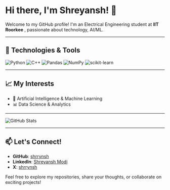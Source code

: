 # Hi there, I'm Shreyansh! 👋




Welcome to my GitHub profile! I'm an Electrical Engineering student at **IIT Roorkee** , passionate about technology, AI/ML.



---

## 🔧 Technologies & Tools

![Python](https://img.shields.io/badge/-Python-3776AB?style=flat-square&logo=python&logoColor=white)
![C++](https://img.shields.io/badge/-C++-00599C?style=flat-square&logo=c%2B%2B&logoColor=white)
![Pandas](https://img.shields.io/badge/-Pandas-150458?style=flat-square&logo=pandas&logoColor=white)
![NumPy](https://img.shields.io/badge/-NumPy-013243?style=flat-square&logo=numpy&logoColor=white)
![scikit-learn](https://img.shields.io/badge/-scikit--learn-F7931E?style=flat-square&logo=scikit-learn&logoColor=white)

---

## 📈 My Interests
- 🌟 Artificial Intelligence & Machine Learning 
- 📊 Data Science & Analytics

---

![GitHub Stats](https://github-readme-stats.vercel.app/api?username=shrrynsh&hide=stars&show_icons=true)


---

## 📫 Let's Connect!
- **GitHub**: [shrrynsh](https://github.com/shrrynsh)
- **LinkedIn**: [Shreyansh Modi](https://www.linkedin.com/in/shreyanshmodi)
- **X**: [shrrynsh](https://x.com/shrrynsh)

Feel free to explore my repositories, share your thoughts, or collaborate on exciting projects! 

